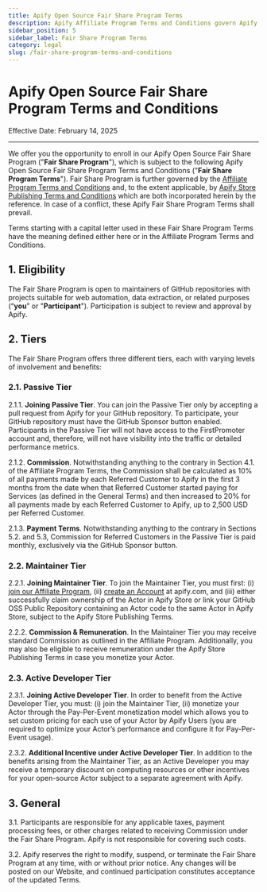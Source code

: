 ```yaml
---
title: Apify Open Source Fair Share Program Terms
description: Apify Affiliate Program Terms and Conditions govern Apify's affiliate partnership program.
sidebar_position: 5
sidebar_label: Fair Share Program Terms
category: legal
slug: /fair-share-program-terms-and-conditions
---
```


# Apify Open Source Fair Share Program Terms and Conditions

<!-- vale off -->

Effective Date: February 14, 2025

---

We offer you the opportunity to enroll in our Apify Open Source Fair Share Program ("**Fair Share Program**"), which is subject to the following Apify Open Source Fair Share Program Terms and Conditions ("**Fair Share Program Terms**"). Fair Share Program is further governed by the [Affiliate Program Terms and Conditions](affiliate-program-terms-and-conditions.md) and, to the extent applicable, by [Apify Store Publishing Terms and Conditions](store-publishing-terms-and-conditions.md) which are both incorporated herein by the reference. In case of a conflict, these Apify Fair Share Program Terms shall prevail.

Terms starting with a capital letter used in these Fair Share Program Terms have the meaning defined either here or in the Affiliate Program Terms and Conditions.

## 1. Eligibility

The Fair Share Program is open to maintainers of GitHub repositories with projects suitable for web automation, data extraction, or related purposes (“**you**” or "**Participant**"). Participation is subject to review and approval by Apify.

## 2. Tiers

The Fair Share Program offers three different tiers, each with varying levels of involvement and benefits:

### 2.1. Passive Tier

2.1.1. **Joining Passive Tier**. You can join the Passive Tier only by accepting a pull request from Apify for your GitHub repository. To participate, your GitHub repository must have the GitHub Sponsor button enabled. Participants in the Passive Tier will not have access to the FirstPromoter account and, therefore, will not have visibility into the traffic or detailed performance metrics.

2.1.2. **Commission**. Notwithstanding anything to the contrary in Section 4.1. of the Affiliate Program Terms, the Commission shall be calculated as 10% of all payments made by each Referred Customer to Apify in the first 3 months from the date when that Referred Customer started paying for Services (as defined in the General Terms) and then increased to 20% for all payments made by each Referred Customer to Apify, up to 2,500 USD per Referred Customer.

2.1.3. **Payment Terms**. Notwithstanding anything to the contrary in Sections 5.2. and 5.3, Commission for Referred Customers in the Passive Tier is paid monthly, exclusively via the GitHub Sponsor button.

### 2.2. Maintainer Tier

2.2.1. **Joining Maintainer Tier**. To join the Maintainer Tier, you must first:
(i) [join our Affiliate Program](https://apify.firstpromoter.com/signup/28997),
(ii) [create an Account](https://console.apify.com/sign-up) at apify.com, and
(iii) either successfully claim ownership of the Actor in Apify Store or link your GitHub OSS Public Repository containing an Actor code to the same Actor in Apify Store, subject to the Apify Store Publishing Terms.

2.2.2. **Commission & Remuneration**. In the Maintainer Tier you may receive standard Commission as outlined in the Affiliate Program. Additionally, you may also be eligible to receive remuneration under the Apify Store Publishing Terms in case you monetize your Actor.

### 2.3. Active Developer Tier

2.3.1. **Joining Active Developer Tier**. In order to benefit from the Active Developer Tier, you must:
(i) join the Maintainer Tier,
(ii) monetize your Actor through the Pay-Per-Event monetization model which allows you to set custom pricing for each use of your Actor by Apify Users (you are required to optimize your Actor’s performance and configure it for Pay-Per-Event usage).

2.3.2. **Additional Incentive under Active Developer Tier**. In addition to the benefits arising from the Maintainer Tier, as an Active Developer you may receive a temporary discount on computing resources or other incentives for your open-source Actor subject to a separate agreement with Apify.

## 3. General

3.1. Participants are responsible for any applicable taxes, payment processing fees, or other charges related to receiving Commission under the Fair Share Program. Apify is not responsible for covering such costs.

3.2. Apify reserves the right to modify, suspend, or terminate the Fair Share Program at any time, with or without prior notice. Any changes will be posted on our Website, and continued participation constitutes acceptance of the updated Terms.
